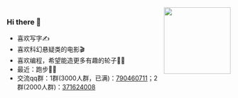 <img align="right" src="https://github-readme-stats.vercel.app/api?username=smilezxlee" style="height:150px;">  

### Hi there 👋
* 喜欢写字✍️
* 喜欢科幻悬疑类的电影🎬
* 喜欢编程，希望能造更多有趣的轮子👨‍💻‍
* 最近：跑步🏃🏻
* 交流qq群：1群(3000人群，已满)：[790460711](https://jq.qq.com/?_wv=1027&k=vU2fKZZH)；2群(2000人群)：[371624008](http://qm.qq.com/cgi-bin/qm/qr?_wv=1027&k=avPmibADf2TNi4LxkIwjCE5vbfXpa-r1&authKey=dQ%2FVDAR87ONxI4b32Py%2BvmXbhnopjHN7%2FJPtdsqJdsCPFZB6zDQ17L06Uh0kITUZ&noverify=0&group_code=371624008)




